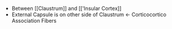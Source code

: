 - Between [[Claustrum]] and [['Insular Cortex]]
- External Capsule is on other side of Claustrum <- Corticocortico Association Fibers